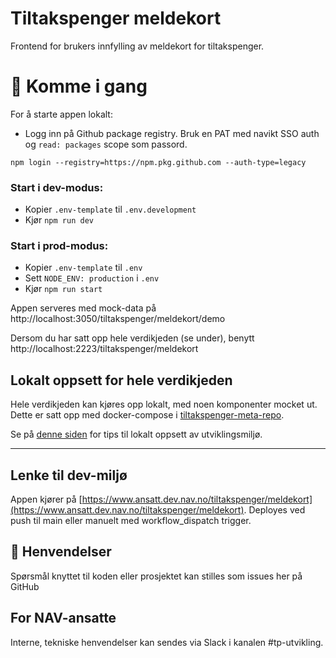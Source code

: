 # Tiltakspenger meldekort

Frontend for brukers innfylling av meldekort for tiltakspenger.

# 🚀 Komme i gang

For å starte appen lokalt:

- Logg inn på Github package registry. Bruk en PAT med navikt SSO auth og `read: packages` scope som passord.

```
npm login --registry=https://npm.pkg.github.com --auth-type=legacy
```

### Start i dev-modus:

- Kopier `.env-template` til `.env.development`
- Kjør `npm run dev`

### Start i prod-modus:

- Kopier `.env-template` til `.env`
- Sett `NODE_ENV: production` i `.env`
- Kjør `npm run start`

Appen serveres med mock-data på http://localhost:3050/tiltakspenger/meldekort/demo

Dersom du har satt opp hele verdikjeden (se under), benytt http://localhost:2223/tiltakspenger/meldekort

## Lokalt oppsett for hele verdikjeden

Hele verdikjeden kan kjøres opp lokalt, med noen komponenter mocket ut. Dette er satt opp med docker-compose
i [tiltakspenger-meta-repo](https://github.com/navikt/tiltakspenger).

Se på [denne siden](https://confluence.adeo.no/display/POAO/Ny+Utvikler+i+Tiltakspenger) for tips til lokalt oppsett av
utviklingsmiljø.

---

## Lenke til dev-miljø

Appen kjører
på [https://www.ansatt.dev.nav.no/tiltakspenger/meldekort](https://www.ansatt.dev.nav.no/tiltakspenger/meldekort).
Deployes ved push til main eller manuelt med workflow_dispatch trigger.

## 📣 Henvendelser

Spørsmål knyttet til koden eller prosjektet kan stilles som issues her på GitHub

## For NAV-ansatte

Interne, tekniske henvendelser kan sendes via Slack i kanalen #tp-utvikling.
